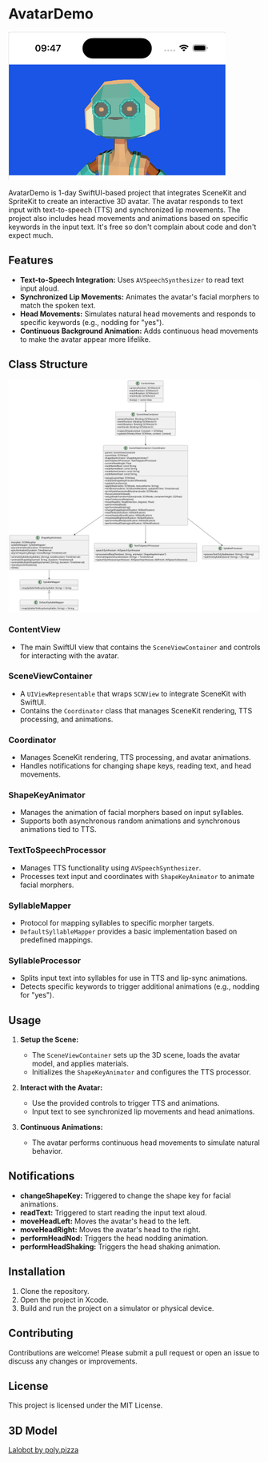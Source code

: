 # AvatarDemo

![Robot](images/3dmodel.png)

AvatarDemo is 1-day SwiftUI-based project that integrates SceneKit and SpriteKit to create an interactive 3D avatar. The avatar responds to text input with text-to-speech (TTS) and synchronized lip movements. The project also includes head movements and animations based on specific keywords in the input text. It's free so don't complain about code and don't expect much.

## Features

- **Text-to-Speech Integration:** Uses `AVSpeechSynthesizer` to read text input aloud.
- **Synchronized Lip Movements:** Animates the avatar's facial morphers to match the spoken text.
- **Head Movements:** Simulates natural head movements and responds to specific keywords (e.g., nodding for "yes").
- **Continuous Background Animation:** Adds continuous head movements to make the avatar appear more lifelike.

## Class Structure

![Class Diagram](images/diagram.svg)

### ContentView
- The main SwiftUI view that contains the `SceneViewContainer` and controls for interacting with the avatar.

### SceneViewContainer
- A `UIViewRepresentable` that wraps `SCNView` to integrate SceneKit with SwiftUI.
- Contains the `Coordinator` class that manages SceneKit rendering, TTS processing, and animations.

### Coordinator
- Manages SceneKit rendering, TTS processing, and avatar animations.
- Handles notifications for changing shape keys, reading text, and head movements.

### ShapeKeyAnimator
- Manages the animation of facial morphers based on input syllables.
- Supports both asynchronous random animations and synchronous animations tied to TTS.

### TextToSpeechProcessor
- Manages TTS functionality using `AVSpeechSynthesizer`.
- Processes text input and coordinates with `ShapeKeyAnimator` to animate facial morphers.

### SyllableMapper
- Protocol for mapping syllables to specific morpher targets.
- `DefaultSyllableMapper` provides a basic implementation based on predefined mappings.

### SyllableProcessor
- Splits input text into syllables for use in TTS and lip-sync animations.
- Detects specific keywords to trigger additional animations (e.g., nodding for "yes").

## Usage

1. **Setup the Scene:**
   - The `SceneViewContainer` sets up the 3D scene, loads the avatar model, and applies materials.
   - Initializes the `ShapeKeyAnimator` and configures the TTS processor.

2. **Interact with the Avatar:**
   - Use the provided controls to trigger TTS and animations.
   - Input text to see synchronized lip movements and head animations.

3. **Continuous Animations:**
   - The avatar performs continuous head movements to simulate natural behavior.  

## Notifications

- **changeShapeKey:** Triggered to change the shape key for facial animations.
- **readText:** Triggered to start reading the input text aloud.
- **moveHeadLeft:** Moves the avatar's head to the left.
- **moveHeadRight:** Moves the avatar's head to the right.
- **performHeadNod:** Triggers the head nodding animation.
- **performHeadShaking:** Triggers the head shaking animation.

## Installation

1. Clone the repository.
2. Open the project in Xcode.
3. Build and run the project on a simulator or physical device.

## Contributing

Contributions are welcome! Please submit a pull request or open an issue to discuss any changes or improvements.

## License

This project is licensed under the MIT License.

## 3D Model
[Lalobot by poly.pizza](https://poly.pizza/bundle/100-Avatars-R2-1VwH0yHhlS)

